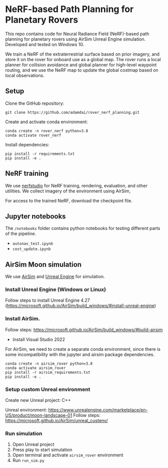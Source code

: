 # NeRF-based Path Planning for Planetary Rovers

This repo contains code for Neural Radiance Field (NeRF)-based path planning for planetary rovers using AirSim Unreal Engine simulation.
Developed and tested on Windows 10.

We train a NeRF of the extraterrestrial surface based on prior imagery, and store it on the rover for onboard use as a global map.
The rover runs a local planner for collision avoidance and global planner for high-level waypoint routing, and we use the 
NeRF map to update the global costmap based on local observations.


## Setup

Clone the GitHub repository:

    git clone https://github.com/adamdai/rover_nerf_planning.git

Create and activate conda environment:

    conda create -n rover_nerf python=3.8   
    conda activate rover_nerf
    
Install dependencies:

    pip install -r requirements.txt
    pip install -e .

## NeRF training

We use [nerfstudio]((https://docs.nerf.studio/en/latest/)) for NeRF training, rendering, evaluation, and other utilities. We collect imagery of the environment using AirSim, 

For access to the trained NeRF, download the checkpoint file.

## Jupyter notebooks

The `/notebooks` folder contains python notebooks for testing different parts of the pipeline.

 - `autonav_test.ipynb`
 - `cost_update.ipynb`

## AirSim Moon simulation

We use [AirSim](https://microsoft.github.io/AirSim/) and [Unreal Engine](https://www.unrealengine.com/en-US) for simulation. 

### Install Unreal Engine (Windows or Linux)

Follow steps to install Unreal Engine 4.27 (https://microsoft.github.io/AirSim/build_windows/#install-unreal-engine)

### Install AirSim.

Follow steps: https://microsoft.github.io/AirSim/build_windows/#build-airsim
 - Install Visual Studio 2022

For AirSim, we need to create a separate conda environment, since there is some incompatibility with the jupyter and airsim package dependencies.
    
    conda create -n airsim_rover python=3.8
    conda activate airsim_rover
    pip install -r airsim_requirements.txt
    pip install -e .
       
### Setup custom Unreal environment

Create new Unreal project: C++

Unreal environment: https://www.unrealengine.com/marketplace/en-US/product/moon-landscape-01
Follow steps: https://microsoft.github.io/AirSim/unreal_custenv/ 

### Run simulation

1. Open Unreal project
2. Press play to start simulation 
3. Open terminal and activate `airsim_rover` environment
4. Run `run_sim.py`
